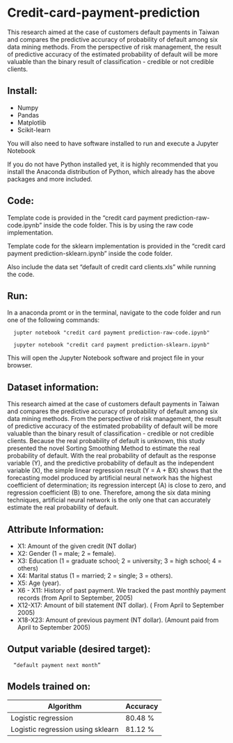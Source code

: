 # Credit-card-payment-prediction

This research aimed at the case of customers default payments in Taiwan and compares the predictive accuracy of probability of default among six data mining methods. From the perspective of risk management, the result of predictive accuracy of the estimated probability of default will be more valuable than the binary result of classification - credible or not credible clients.

## Install:

* Numpy
* Pandas 
* Matplotlib
* Scikit-learn

You will also need to have software installed to run and execute a Jupyter Notebook

If you do not have Python installed yet, it is highly recommended that you install the Anaconda distribution of Python, which already has the above packages and more included.

## Code:

Template code is provided in the “credit card payment prediction-raw-code.ipynb” inside the code folder. This is by using the raw code implementation. 

Template code for the sklearn implementation is provided in the “credit card payment prediction-sklearn.ipynb” inside the code folder.

Also include the data set “default of credit card clients.xls” while running the code.

## Run:

In a anaconda promt or in the  terminal, navigate to the code folder and run one of the following commands:

      jupter notebook "credit card payment prediction-raw-code.ipynb"

      jupyter notebook "credit card payment prediction-sklearn.ipynb"

This will open the Jupyter Notebook software and project file in your browser.

## Dataset information:

This research aimed at the case of customers default payments in Taiwan and compares the predictive accuracy of probability of default among six data mining methods. From the perspective of risk management, the result of predictive accuracy of the estimated probability of default will be more valuable than the binary result of classification - credible or not credible clients. Because the real probability of default is unknown, this study presented the novel Sorting Smoothing Method to estimate the real probability of default. With the real probability of default as the response variable (Y), and the predictive probability of default as the independent variable (X), the simple linear regression result (Y = A + BX) shows that the forecasting model produced by artificial neural network has the highest coefficient of determination; its regression intercept (A) is close to zero, and regression coefficient (B) to one. Therefore, among the six data mining techniques, artificial neural network is the only one that can accurately estimate the real probability of default.

## Attribute Information:

* X1: Amount of the given credit (NT dollar)
* X2: Gender (1 = male; 2 = female). 
* X3: Education (1 = graduate school; 2 = university; 3 = high school; 4 = others)
* X4: Marital status (1 = married; 2 = single; 3 = others). 
* X5: Age (year).
* X6 - X11: History of past payment. We tracked the past monthly payment records (from April to September, 2005)
* X12-X17: Amount of bill statement (NT dollar). ( From April to September 2005)
* X18-X23: Amount of previous payment (NT dollar). (Amount paid from April to September 2005)

## Output variable (desired target):

      “default payment next month”


## Models trained on:

| Algorithm                         | Accuracy|
| --- | --- | 
| Logistic regression               | 80.48 % |
| Logistic regression using sklearn | 81.12 % |







